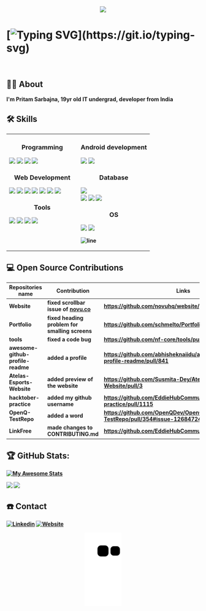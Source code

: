 <div align="center">
 <img src="https://c.tenor.com/qJ5evVs-_uUAAAAC/coding.gif">
</div>

# [![Typing SVG](https://readme-typing-svg.herokuapp.com?lines=%F0%9D%90%87%F0%9D%90%9E%F0%9D%90%A5%F0%9D%90%A5%F0%9D%90%A8+%F0%9D%90%AD%F0%9D%90%A1%F0%9D%90%9E%F0%9D%90%AB%F0%9D%90%9E%2C+%3C%F0%9D%9A%8D%F0%9D%9A%8E%F0%9D%9A%9F%F0%9D%9A%8E%F0%9D%9A%95%F0%9D%9A%98%F0%9D%9A%99%F0%9D%9A%8E%F0%9D%9A%9B%F0%9D%9A%9C%2F%3E!)](https://git.io/typing-svg) 

<br>

## :man_technologist: About
<strong> I'm Pritam Sarbajna, 19yr old IT undergrad, developer from India </trong>

## :hammer_and_wrench: Skills

<table>
<tr>
<td width="50%" valign="top">
 <h3 align="center"> Programming </h3>
      
   <a href="https://en.wikipedia.org/wiki/C_(programming_language)"><img src="https://img.icons8.com/color/48/undefined/c-programming.png"/></a>
   <a href="https://en.wikipedia.org/wiki/C%2B%2B"><img src="https://img.icons8.com/color/48/undefined/c-plus-plus-logo.png"/></a>
   <a href="https://www.python.org/"><img src="https://img.icons8.com/fluency/48/undefined/python.png"/></a>
   <a href="https://www.gnu.org/software/bash/"><img src="https://img.icons8.com/plasticine/100/undefined/bash.png" width="12%"/></a>

     
<h3 align="center"> Web Development </h3>
     
 <a href="https://en.wikipedia.org/wiki/HTML"><img src="https://img.icons8.com/color/48/undefined/html-5--v1.png"/></a>
 <a href="https://en.wikipedia.org/wiki/CSS"><img src="https://img.icons8.com/color/48/undefined/css3.png"/></a>
 <a href="https://en.wikipedia.org/wiki/JavaScript"><img src="https://img.icons8.com/color/48/undefined/javascript--v1.png"/></a>
 <a href="https://www.djangoproject.com/"><img src="https://img.icons8.com/color/48/undefined/django.png"/></a>
 <a href="https://getbootstrap.com/"><img src="https://img.icons8.com/color/48/undefined/bootstrap.png"/></a>
 <a href="https://reactjs.org/"><img src="https://img.icons8.com/color/48/undefined/react-native.png"/></a>
 <a href="https://tailwindcss.com/"><img src="https://img.icons8.com/color/48/000000/tailwindcss.png"/></a>
 
 
 <h3 align="center"> Tools </h3>
     
 <a href="https://code.visualstudio.com/"><img src="https://img.icons8.com/fluency/48/undefined/visual-studio.png"/></a>
 <a href="https://www.jetbrains.com/pycharm/"><img src="https://img.icons8.com/color/48/undefined/pycharm.png"/></a>
 <a href="https://www.jetbrains.com/idea/"><img src="https://img.icons8.com/color/48/undefined/intellij-idea.png"/></a>
 <a href="https://developer.android.com/studio"><img src="https://img.icons8.com/color/48/undefined/android-studio--v3.png"/></a>

</td>

     
<td width="50%" valign="top"> 

<h3 align="center"> Android development </h3>
  
  <a href="https://www.java.com/en/"><img src="https://img.icons8.com/color/48/undefined/java-coffee-cup-logo--v1.png"/></a>
  <a href="https://en.wikipedia.org/wiki/XML"><img src="https://img.icons8.com/external-fauzidea-flat-fauzidea/64/undefined/external-xml-file-file-extension-fauzidea-flat-fauzidea.png" width="10%"/></a>

  
<h3 align="center"> Database </h3>

  <a href="https://en.wikipedia.org/wiki/SQL"><img src="https://img.icons8.com/external-flat-juicy-fish/60/000000/external-sql-coding-and-development-flat-flat-juicy-fish.png" width="10%"/></a>     
  <a href="https://www.sqlite.org/index.html"><img src="https://cdn.jsdelivr.net/gh/devicons/devicon/icons/sqlite/sqlite-original.svg" width="10%"/></a>
  <a href="https://www.postgresql.org/"><img src="https://img.icons8.com/color/48/000000/postgreesql.png"/></a>
  <a href="https://www.mysql.com/"><img src="https://img.icons8.com/color/48/000000/mysql-logo.png"/></a>
     
<h3 align="center"> OS </h3>

  <img src="https://img.icons8.com/color/48/undefined/windows-logo.png"/>
  <img src="https://img.icons8.com/color/48/undefined/linux--v1.png"/>
 
![line](https://user-images.githubusercontent.com/1612112/89610802-d9f02000-d8be-11ea-873f-aa51c23073e5.png)
</td>
</tr>

</table>

## :computer: Open Source Contributions

| Repositories name  | Contribution                    | Links                                                                 |
|--------------------|---------------------------------|-----------------------------------------------------------------------|
| Website | fixed scrollbar issue of [novu.co](https://novu.co/)           | https://github.com/novuhq/website/pull/22 |
| Portfolio | fixed heading problem for smalling screens             | https://github.com/schmelto/Portfolio/pull/218 |
| tools | fixed a code bug              | https://github.com/nf-core/tools/pull/1649 |
| awesome-github-profile-readme    | added a profile                    | https://github.com/abhisheknaiidu/awesome-github-profile-readme/pull/841  |
| Atelas-Esports-Website | added preview of the website              | https://github.com/Susmita-Dey/Atelas-Esports-Website/pull/3 |
| hacktober-practice | added my github username               | https://github.com/EddieHubCommunity/hacktoberfest-practice/pull/1115 |
| OpenQ-TestRepo     | added a word                    | https://github.com/OpenQDev/OpenQ-TestRepo/pull/354#issue-1268472423  |
| LinkFree           | made changes to CONTRIBUTING.md | https://github.com/EddieHubCommunity/LinkFree/pull/1387               |
  
## :trophy: GitHub Stats:
[![My Awesome Stats](https://awesome-github-stats.azurewebsites.net/user-stats/PritamSarbajna?cardType=github&theme=nightowl)](https://git.io/awesome-stats-card)

<img src="https://github-readme-streak-stats.herokuapp.com?user=PritamSarbajna&theme=tokyonight_duo">
<img src="https://activity-graph.herokuapp.com/graph?username=PritamSarbajna&bg_color=03111c&color=4c9e95&line=8c00ff&point=3c9fdd&area=true&hide_border=true" >

## :phone: Contact
  <a href="https://www.linkedin.com/in/pritam-sarbajna-74945821b/"><img src="https://img.icons8.com/color/48/undefined/linkedin.png" alt="Linkedin"/></a>
  <a href="https://pritam-sarbajna-portfolio.netlify.app/"><img src="https://img.icons8.com/doodle/48/undefined/domain.png" alt="Website"/></a>

<div align="center">
 <img src="https://github.com/PritamSarbajna/PritamSarbajna/blob/output/github-contribution-grid-snake.svg">
</div>
